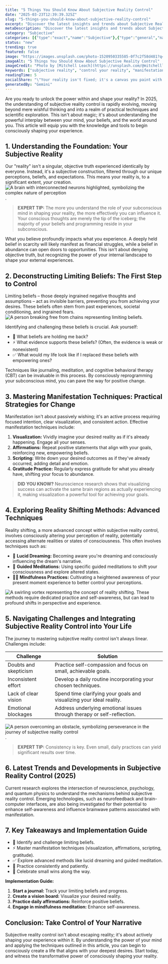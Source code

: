 ```yaml
---
title: "5 Things You Should Know About Subjective Reality Control"
date: "2025-03-23T12:39:39.325Z"
slug: "5-things-you-should-know-about-subjective-reality-control"
excerpt: "Discover the latest insights and trends about Subjective Reality Control. This comprehensive guide covers everything you need to know about Subjective Reality Control in 2025."
metaDescription: "Discover the latest insights and trends about Subjective Reality Control. This comprehensive guide covers everything you need to know about Subjective Real..."
category: "Subjective"
categories: [{"type":"exact","name":"Subjective"},{"type":"general","name":"Cognitive Science"},{"type":"medium","name":"Perception Engineering"},{"type":"specific","name":"Virtual Reality"},{"type":"niche","name":"Sensory Feedback"}]
status: "new"
trending: true
featured: false
image: "https://images.unsplash.com/photo-1520950335585-0f7c2f58d481?q=85&w=1200&fit=max&fm=webp&auto=compress"
imageAlt: "5 Things You Should Know About Subjective Reality Control"
imageCredit: "Photo by [Mitchell Leach](https://unsplash.com/@mitchellleach) on Unsplash"
keywords: ["subjective reality", "control your reality", "manifestation techniques", "law of attraction techniques", "change your reality", "subjective reality control techniques", "how to control your reality", "subjective reality books", "reality shifting methods", "best manifestation techniques"]
readingTime: 5
socialShare: "\"Your reality isn't fixed; it's a canvas you paint with your beliefs.  Mastering subjective reality control is about learning to wield that brush.\""
generatedBy: "Gemini"
---
```




Are you ready to unlock the power within and shape your reality? In 2025, the understanding of subjective reality control is rapidly evolving, moving beyond mere wishful thinking and into a realm of practical techniques and scientific exploration.  This isn't about magic; it's about understanding the powerful interplay between your mind, your beliefs, and the world around you. This article will equip you with the knowledge and tools to begin consciously shaping your experience.

## 1. Understanding the Foundation: Your Subjective Reality

Our "reality" isn't a singular, objective truth experienced identically by everyone.  Instead, it's a subjective construction, filtered through our unique perceptions, beliefs, and expectations.  This means your reality is, to a significant extent, *your* creation.  ![A brain with interconnected neurons highlighted, symbolizing the complex nature of perception](https://images.unsplash.com/photo-1622042002773-a6f2913a6e84?q=85&w=1200&fit=max&fm=webp&auto=compress).

> **EXPERT TIP:** The more you understand the role of your subconscious mind in shaping your reality, the more effectively you can influence it.  Your conscious thoughts are merely the tip of the iceberg; the majority of your beliefs and programming reside in your subconscious.

What you believe profoundly impacts what you experience.  A deeply held belief in scarcity will likely manifest as financial struggles, while a belief in abundance can open doors to opportunities. This isn't about denying objective truth, but recognizing the power of your internal landscape to shape your external experiences.

## 2. Deconstructing Limiting Beliefs: The First Step to Control

Limiting beliefs – those deeply ingrained negative thoughts and assumptions – act as invisible barriers, preventing you from achieving your desires.  These beliefs often stem from past experiences, societal conditioning, and ingrained fears. ![A person breaking free from chains representing limiting beliefs](https://images.unsplash.com/photo-1590172205940-5b6eedf7ec82?q=85&w=1200&fit=max&fm=webp&auto=compress).

Identifying and challenging these beliefs is crucial.  Ask yourself:

* 🔑 What beliefs are holding me back?
* ⚡ What evidence supports these beliefs?  (Often, the evidence is weak or nonexistent)
* ✅ What would my life look like if I replaced these beliefs with empowering ones?

Techniques like journaling, meditation, and cognitive behavioral therapy (CBT) can be invaluable in this process.  By consciously reprogramming your subconscious mind, you can pave the way for positive change.

## 3. Mastering Manifestation Techniques: Practical Strategies for Change

Manifestation isn't about passively wishing; it's an active process requiring focused intention, clear visualization, and consistent action.  Effective manifestation techniques include:

1. **Visualization:** Vividly imagine your desired reality as if it's already happening. Engage all your senses.
2. **Affirmations:** Repeat positive statements that align with your goals, reinforcing new, empowering beliefs.
3. **Scripting:** Write down your desired outcomes as if they've already occurred, adding detail and emotion.
4. **Gratitude Practice:** Regularly express gratitude for what you already have, shifting your focus to abundance.

> **DID YOU KNOW?**  Neuroscience research shows that visualizing success can activate the same brain regions as actually experiencing it, making visualization a powerful tool for achieving your goals.

## 4. Exploring Reality Shifting Methods: Advanced Techniques

Reality shifting, a more advanced concept within subjective reality control, involves consciously altering your perception of reality, potentially accessing alternate realities or states of consciousness.  This often involves techniques such as:

* 💫 **Lucid Dreaming:** Becoming aware you're dreaming and consciously influencing the dream's narrative.
* 🌌 **Guided Meditations:** Using specific guided meditations to shift your consciousness and explore altered states.
* 🧘‍♀️ **Mindfulness Practices:** Cultivating a heightened awareness of your present moment experience to better control your perceptions.

![A swirling vortex representing the concept of reality shifting](https://images.unsplash.com/photo-1532096772956-9eba8585526c?q=85&w=1200&fit=max&fm=webp&auto=compress).  These methods require dedicated practice and self-awareness, but can lead to profound shifts in perspective and experience.

## 5.  Navigating Challenges and Integrating Subjective Reality Control into Your Life

The journey to mastering subjective reality control isn't always linear. Challenges include:

| Challenge                     | Solution                                                                        |
|------------------------------|---------------------------------------------------------------------------------|
| Doubts and skepticism          | Practice self-compassion and focus on small, achievable goals.                   |
| Inconsistent effort            | Develop a daily routine incorporating your chosen techniques.                     |
| Lack of clear vision          | Spend time clarifying your goals and visualizing your ideal reality.             |
| Emotional blockages           | Address underlying emotional issues through therapy or self-reflection.           |

![A person overcoming an obstacle, symbolizing perseverance in the journey of subjective reality control](https://images.unsplash.com/photo-1502665607786-eaa3cd100809?q=85&w=1200&fit=max&fm=webp&auto=compress).

> **EXPERT TIP:** Consistency is key.  Even small, daily practices can yield significant results over time.

## 6.  Latest Trends and Developments in Subjective Reality Control (2025)

Current research explores the intersection of neuroscience, psychology, and quantum physics to understand the mechanisms behind subjective reality control.  Emerging technologies, such as neurofeedback and brain-computer interfaces, are also being investigated for their potential to enhance self-awareness and influence brainwave patterns associated with manifestation.

## 7.  Key Takeaways and Implementation Guide

* 🔑 Identify and challenge limiting beliefs.
* ⚡ Master manifestation techniques (visualization, affirmations, scripting, gratitude).
* ✅ Explore advanced methods like lucid dreaming and guided meditation.
* 💫 Practice consistently and patiently.
* 🌟 Celebrate small wins along the way.

**Implementation Guide:**

1. **Start a journal:** Track your limiting beliefs and progress.
2. **Create a vision board:** Visualize your desired reality.
3. **Practice daily affirmations:** Reinforce positive beliefs.
4. **Engage in mindfulness meditation:** Enhance self-awareness.

## Conclusion:  Take Control of Your Narrative

Subjective reality control isn't about escaping reality; it's about actively shaping your experience within it. By understanding the power of your mind and applying the techniques outlined in this article, you can begin to consciously create a life that aligns with your deepest desires.  Start today, and witness the transformative power of consciously shaping your reality.

